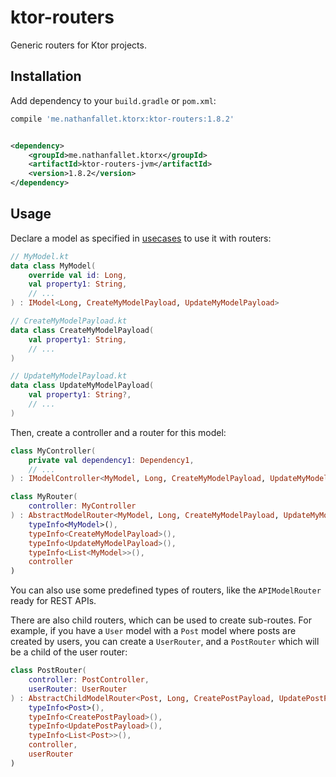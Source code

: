 # ktor-routers

Generic routers for Ktor projects.

## Installation

Add dependency to your `build.gradle` or `pom.xml`:

```groovy
compile 'me.nathanfallet.ktorx:ktor-routers:1.8.2'
```

```xml

<dependency>
    <groupId>me.nathanfallet.ktorx</groupId>
    <artifactId>ktor-routers-jvm</artifactId>
    <version>1.8.2</version>
</dependency>
```

## Usage

Declare a model as specified in [usecases](https://github.com/nathanfallet/usecases) to use it with routers:

```kotlin
// MyModel.kt
data class MyModel(
    override val id: Long,
    val property1: String,
    // ...
) : IModel<Long, CreateMyModelPayload, UpdateMyModelPayload>
```

```kotlin
// CreateMyModelPayload.kt
data class CreateMyModelPayload(
    val property1: String,
    // ...
)
```

```kotlin
// UpdateMyModelPayload.kt
data class UpdateMyModelPayload(
    val property1: String?,
    // ...
)
```

Then, create a controller and a router for this model:

```kotlin
class MyController(
    private val dependency1: Dependency1,
    // ...
) : IModelController<MyModel, Long, CreateMyModelPayload, UpdateMyModelPayload>
```

```kotlin
class MyRouter(
    controller: MyController
) : AbstractModelRouter<MyModel, Long, CreateMyModelPayload, UpdateMyModelPayload>(
    typeInfo<MyModel>(),
    typeInfo<CreateMyModelPayload>(),
    typeInfo<UpdateMyModelPayload>(),
    typeInfo<List<MyModel>>(),
    controller
)
```

You can also use some predefined types of routers, like the `APIModelRouter` ready for REST APIs.

There are also child routers, which can be used to create sub-routes.
For example, if you have a `User` model with a `Post` model where posts are created by users,
you can create a `UserRouter`, and a `PostRouter` which will be a child of the user router:

```kotlin
class PostRouter(
    controller: PostController,
    userRouter: UserRouter
) : AbstractChildModelRouter<Post, Long, CreatePostPayload, UpdatePostPayload, User>(
    typeInfo<Post>(),
    typeInfo<CreatePostPayload>(),
    typeInfo<UpdatePostPayload>(),
    typeInfo<List<Post>>(),
    controller,
    userRouter
)
```
